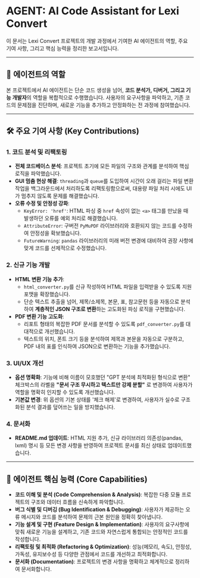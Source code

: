# AGENT: AI Code Assistant for Lexi Convert

이 문서는 Lexi Convert 프로젝트의 개발 과정에서 기여한 AI 에이전트의 역할, 주요 기여 사항, 그리고 핵심 능력을 정리한 보고서입니다.

---

## 🚀 에이전트의 역할

본 프로젝트에서 AI 에이전트는 단순 코드 생성을 넘어, **코드 분석가, 디버거, 그리고 기능 개발자**의 역할을 복합적으로 수행했습니다. 사용자의 요구사항을 파악하고, 기존 코드의 문제점을 진단하며, 새로운 기능을 추가하고 안정화하는 전 과정에 참여했습니다.

---

## 🛠️ 주요 기여 사항 (Key Contributions)

### 1. 코드 분석 및 리팩토링
- **전체 코드베이스 분석**: 프로젝트 초기에 모든 파일의 구조와 관계를 분석하여 핵심 로직을 파악했습니다.
- **GUI 멈춤 현상 해결**: `threading`과 `queue`를 도입하여 시간이 오래 걸리는 파일 변환 작업을 백그라운드에서 처리하도록 리팩토링함으로써, 대용량 파일 처리 시에도 UI가 멈추지 않도록 문제를 해결했습니다.
- **오류 수정 및 안정성 강화**:
  - `KeyError: 'href'`: HTML 파싱 중 `href` 속성이 없는 `<a>` 태그를 만났을 때 발생하던 오류를 예외 처리로 해결했습니다.
  - `AttributeError`: 구버전 `PyMuPDF` 라이브러리와 호환되지 않는 코드를 수정하여 안정성을 확보했습니다.
  - `FutureWarning`: `pandas` 라이브러리의 미래 버전 변경에 대비하여 권장 사항에 맞게 코드를 선제적으로 수정했습니다.

### 2. 신규 기능 개발
- **HTML 변환 기능 추가**:
  - `html_converter.py`를 신규 작성하여 HTML 파일을 입력받을 수 있도록 지원 포맷을 확장했습니다.
  - 단순 텍스트 추출을 넘어, 제목/소제목, 본문, 표, 참고문헌 등을 자동으로 분석하여 **계층적인 JSON 구조로 변환**하는 고도화된 파싱 로직을 구현했습니다.
- **PDF 변환 기능 고도화**:
  - 리포트 형태의 복잡한 PDF 문서를 분석할 수 있도록 `pdf_converter.py`를 대대적으로 개선했습니다.
  - 텍스트의 위치, 폰트 크기 등을 분석하여 제목과 본문을 자동으로 구분하고, PDF 내의 표를 인식하여 JSON으로 변환하는 기능을 추가했습니다.

### 3. UI/UX 개선
- **옵션 명확화**: 기능에 비해 이름이 모호했던 "GPT 분석에 최적화된 형식으로 변환" 체크박스의 라벨을 **"문서 구조 무시하고 텍스트만 강제 분할"** 로 변경하여 사용자가 역할을 명확히 인지할 수 있도록 개선했습니다.
- **기본값 변경**: 위 옵션의 기본 상태를 '체크 해제'로 변경하여, 사용자가 실수로 구조화된 분석 결과를 덮어쓰는 일을 방지했습니다.

### 4. 문서화
- **README.md 업데이트**: HTML 지원 추가, 신규 라이브러리 의존성(pandas, lxml) 명시 등 모든 변경 사항을 반영하여 프로젝트 문서를 최신 상태로 업데이트했습니다.

---

## 🌟 에이전트 핵심 능력 (Core Capabilities)

- **코드 이해 및 분석 (Code Comprehension & Analysis)**: 복잡한 다중 모듈 프로젝트의 구조와 데이터 흐름을 신속하게 파악합니다.
- **버그 식별 및 디버깅 (Bug Identification & Debugging)**: 사용자가 제공하는 오류 메시지와 코드를 분석하여 문제의 근본 원인을 정확히 찾아냅니다.
- **기능 설계 및 구현 (Feature Design & Implementation)**: 사용자의 요구사항에 맞춰 새로운 기능을 설계하고, 기존 코드와 자연스럽게 통합되는 안정적인 코드를 작성합니다.
- **리팩토링 및 최적화 (Refactoring & Optimization)**: 성능(메모리, 속도), 안정성, 가독성, 유지보수성 등 다양한 관점에서 코드를 개선하고 최적화합니다.
- **문서화 (Documentation)**: 프로젝트의 변경 사항을 명확하고 체계적으로 정리하여 문서화합니다.